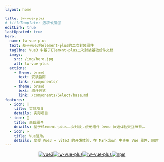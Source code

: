 ```yaml
---
layout: home

title: lw-vue-plus
# titleTemplate: 选项卡描述
editLink: true
lastUpdated: true
hero:
  name: lw-vue-plus
  text: 基于vue3和element-plus的二次封装组件
  tagline: Vue3 中基于Element-plus二次封装基础组件文档
  image:
    src: /img/hero.jpg
    alt: lw-vue-plus
  actions:
    - theme: brand
      text: 安装指南
      link: /components/
    - theme: brand
      text: 组件预览
      link: /components/Select/base.md
features:
  - icon: 🔨
    title: 实际项目
    details: 实际项目
  - icon: 🧩
    title: 基础组件
    details: 基于Element-plus二次封装；使用组件 Demo 快速体验交互细节。。
  - icon: ✈️
    title: Vue驱动。
    details: 享受 Vue3 + vite3 的开发体验，在 Markdown 中使用 Vue 组件，同时可以使用 Vue 来开发自定义主题。
---
```


<p style="display: flex;
    justify-content: center;
    align-items: center;
    margin-top: 10px;">
  <a href="https://github.com/vuejs/vue" target="_blank">
    <img src="https://img.shields.io/badge/vue-3.2.36-brightgreen.svg" alt="vue3">
  </a>
  <a href="https://gitee.com/wocwin/lw-vue-plus/stargazers" target="_blank">
    <img src="https://gitee.com/wocwin/lw-vue-plus/badge/star.svg?theme=dark" alt="lw-vue-plus">
  </a>
  <a href="https://github.com/wocwin/lw-vue-plus/stargazers" target="_blank">
    <img src="https://img.shields.io/github/stars/wocwin/lw-vue-plus.svg" alt="lw-vue-plus">
  </a>
   <a href="https://www.npmjs.com/package/@wocwin/lw-vue-plus" target="_blank">
      <img alt="npm" src="https://img.shields.io/npm/v/@wocwin/lw-vue-plus.svg" />
    </a>
</p>
